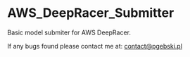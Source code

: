 # AWS_DeepRacer_Submitter

Basic model submiter for AWS DeepRacer.

If any bugs found please contact me at: contact@pgebski.pl
